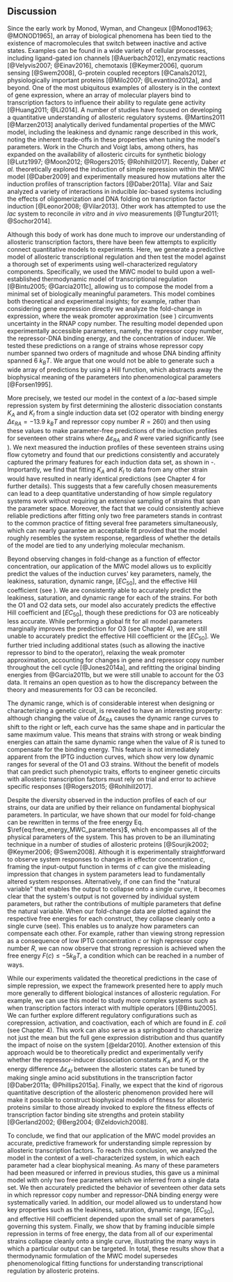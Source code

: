 ## Discussion

Since the early work by Monod, Wyman, and Changeux [@Monod1963; @MONOD1965], an
array of biological phenomena has been tied to the existence of macromolecules
that switch between inactive and active states. Examples can be found in a wide
variety of cellular processes, including ligand-gated ion channels
[@Auerbach2012], enzymatic reactions [@Velyvis2007; @Einav2016], chemotaxis
[@Keymer2006], quorum sensing [@Swem2008], G-protein coupled receptors
[@Canals2012], physiologically important proteins [@Milo2007; @Levantino2012a],
and beyond. One of the most ubiquitous examples of allostery is in the context
of gene expression, where an array of molecular players bind to transcription
factors to influence their ability to regulate gene activity [@Huang2011;
@Li2014]. A number of studies have focused on developing a quantitative
understanding of allosteric regulatory systems. @Martins2011 [@Marzen2013]
analytically derived fundamental properties of the MWC model, including the
leakiness and dynamic range described in this work, noting the inherent
trade-offs in these properties when tuning the model's parameters. Work in the
Church and Voigt labs, among others, has expanded on the availability of
allosteric circuits for synthetic biology [@Lutz1997; @Moon2012; @Rogers2015;
@Rohlhill2017]. Recently, Daber *et al.* theoretically explored the induction of
simple repression within the MWC model [@Daber2009] and experimentally measured
how mutations alter the induction profiles of transcription factors
[@Daber2011a]. Vilar and Saiz analyzed a variety of interactions in inducible
*lac*-based systems including the effects of oligomerization and DNA folding on
transcription factor induction [@Leonor2008; @Vilar2013]. Other work has
attempted to use the *lac* system to reconcile *in vitro* and *in vivo*
measurements [@Tungtur2011; @Sochor2014].

Although this body of work has done much to improve our understanding of
allosteric transcription factors, there have been few attempts to explicitly
connect quantitative models to experiments. Here, we generate a predictive model
of allosteric transcriptional regulation and then test the model against a
thorough set of experiments using well-characterized regulatory components.
Specifically, we used the MWC model to build upon a well-established
thermodynamic model of transcriptional regulation [@Bintu2005; @Garcia2011c],
allowing us to compose the model from a minimal set of biologically meaningful
parameters. This model combines both theoretical and experimental insights; for
example, rather than considering gene expression directly we analyze the
fold-change in expression, where the weak promoter approximation (see )
circumvents uncertainty in the RNAP copy number. The resulting model depended
upon experimentally accessible parameters, namely, the repressor copy number,
the repressor-DNA binding energy, and the concentration of inducer. We tested
these predictions on a range of strains whose repressor copy number spanned two
orders of magnitude and whose DNA binding affinity spanned 6 $k_BT$. We argue
that one would not be able to generate such a wide array of predictions by using
a Hill function, which abstracts away the biophysical meaning of the parameters
into phenomenological parameters [@Forsen1995].

More precisely, we tested our model in the context of a *lac*-based simple
repression system by first determining the allosteric dissociation constants
$K_A$ and $K_I$ from a single induction data set (O2 operator with binding
energy $\Delta \varepsilon_{RA} = -13.9~k_BT$ and repressor copy number $R =
260$) and then using these values to make parameter-free predictions of the
induction profiles for seventeen other strains where $\Delta \varepsilon_{RA}$
and $R$ were varied significantly (see ). We next measured the induction
profiles of these seventeen strains using flow cytometry and found that our
predictions consistently and accurately captured the primary features for each
induction data set, as shown in -. Importantly, we find that fitting $K_A$ and
$K_I$ to data from any other strain would have resulted in nearly identical
predictions (see Chapter 4 for further details). This suggests that a few
carefully chosen measurements can lead to a deep quantitative understanding of
how simple regulatory systems work without requiring an extensive sampling of
strains that span the parameter space. Moreover, the fact that we could
consistently achieve reliable predictions after fitting only two free parameters
stands in contrast to the common practice of fitting several free parameters
simultaneously, which can nearly guarantee an acceptable fit provided that the
model roughly resembles the system response, regardless of whether the details
of the model are tied to any underlying molecular mechanism.

Beyond observing changes in fold-change as a function of effector concentration,
our application of the MWC model allows us to explicitly predict the values of
the induction curves' key parameters, namely, the leakiness, saturation, dynamic
range, $[EC_{50}]$, and the effective Hill coefficient (see ). We are
consistently able to accurately predict the leakiness, saturation, and dynamic
range for each of the strains. For both the O1 and O2 data sets, our model also
accurately predicts the effective Hill coefficient and $[EC_{50}]$, though these
predictions for O3 are noticeably less accurate. While performing a global fit
for all model parameters marginally improves the prediction for O3 (see Chapter
4), we are still unable to accurately predict the effective Hill coefficient or
the $[EC_{50}]$. We further tried including additional states (such as allowing
the inactive repressor to bind to the operator), relaxing the weak promoter
approximation, accounting for changes in gene and repressor copy number
throughout the cell cycle [@Jones2014a], and refitting the original binding
energies from @Garcia2011b, but we were still unable to account for the O3 data.
It remains an open question as to how the discrepancy between the theory and
measurements for O3 can be reconciled.

The dynamic range, which is of considerable interest when designing or
characterizing a genetic circuit, is revealed to have an interesting property:
although changing the value of $\Delta \varepsilon_{RA}$ causes the dynamic
range curves to shift to the right or left, each curve has the same shape and in
particular the same maximum value. This means that strains with strong or weak
binding energies can attain the same dynamic range when the value of $R$ is
tuned to compensate for the binding energy. This feature is not immediately
apparent from the IPTG induction curves, which show very low dynamic ranges for
several of the O1 and O3 strains. Without the benefit of models that can predict
such phenotypic traits, efforts to engineer genetic circuits with allosteric
transcription factors must rely on trial and error to achieve specific responses
[@Rogers2015; @Rohlhill2017].

Despite the diversity observed in the induction profiles of each of our strains,
our data are unified by their reliance on fundamental biophysical parameters. In
particular, we have shown that our model for fold-change can be rewritten in
terms of the free energy Eq. $\ref{eq:free_energy_MWC_parameters}$, which encompasses all
of the physical parameters of the system. This has proven to be an illuminating
technique in a number of studies of allosteric proteins [@Sourjik2002;
@Keymer2006; @Swem2008]. Although it is experimentally straightforward to
observe system responses to changes in effector concentration $c$, framing the
input-output function in terms of $c$ can give the misleading impression that
changes in system parameters lead to fundamentally altered system responses.
Alternatively, if one can find the "natural variable" that enables the output to
collapse onto a single curve, it becomes clear that the system's output is not
governed by individual system parameters, but rather the contributions of
multiple parameters that define the natural variable. When our fold-change data
are plotted against the respective free energies for each construct, they
collapse cleanly onto a single curve (see). This enables us to analyze how
parameters can compensate each other. For example, rather than viewing strong
repression as a consequence of low IPTG concentration $c$ or high repressor copy
number $R$, we can now observe that strong repression is achieved when the free
energy $F(c) \leq -5 k_BT$, a condition which can be reached in a number of
ways.

While our experiments validated the theoretical predictions in the case of
simple repression, we expect the framework presented here to apply much more
generally to different biological instances of allosteric regulation. For
example, we can use this model to study more complex systems such as when
transcription factors interact with multiple operators [@Bintu2005]. We can
further explore different regulatory configurations such as corepression,
activation, and coactivation, each of which are found in *E. coli* (see Chapter
4). This work can also serve as a springboard to characterize not just the mean
but the full gene expression distribution and thus quantify the impact of noise
on the system [@eldar2010]. Another extension of this approach would be to
theoretically predict and experimentally verify whether the repressor-inducer
dissociation constants $K_A$ and $K_I$ or the energy difference $\Delta
\varepsilon_{AI}$ between the allosteric states can be tuned by making single
amino acid substitutions in the transcription factor [@Daber2011a;
@Phillips2015a]. Finally, we expect that the kind of rigorous quantitative
description of the allosteric phenomenon provided here will make it possible to
construct biophysical models of fitness for allosteric proteins similar to those
already invoked to explore the fitness effects of transcription factor binding
site strengths and protein stability [@Gerland2002; @Berg2004; @Zeldovich2008].

To conclude, we find that our application of the MWC model provides an accurate,
predictive framework for understanding simple repression by allosteric
transcription factors. To reach this conclusion, we analyzed the model in the
context of a well-characterized system, in which each parameter had a clear
biophysical meaning. As many of these parameters had been measured or inferred
in previous studies, this gave us a minimal model with only two free parameters
which we inferred from a single data set. We then accurately predicted the
behavior of seventeen other data sets in which repressor copy number and
repressor-DNA binding energy were systematically varied. In addition, our model
allowed us to understand how key properties such as the leakiness, saturation,
dynamic range, $[EC_{50}]$, and effective Hill coefficient depended upon the
small set of parameters governing this system. Finally, we show that by framing
inducible simple repression in terms of free energy, the data from all of our
experimental strains collapse cleanly onto a single curve, illustrating the many
ways in which a particular output can be targeted. In total, these results show
that a thermodynamic formulation of the MWC model supersedes phenomenological
fitting functions for understanding transcriptional regulation by allosteric
proteins.
